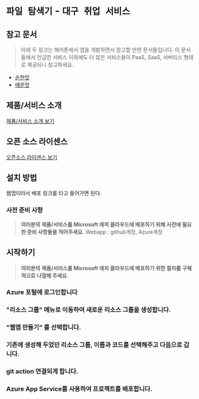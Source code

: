 # `파일 탐색기` - `대구 취업 서비스`

## 참고 문서

> 아래 두 링크는 해커톤에서 앱을 개발하면서 참고할 만한 문서들입니다. 이 문서들에서 언급한 서비스 이외에도 더 많은 서비스들이 PaaS, SaaS, 서버리스 형태로 제공되니 참고하세요.

- [순한맛](./REFERENCES_BASIC.md)
- [매운맛](./REFERENCES_ADVANCED.md)

## 제품/서비스 소개

<!-- 아래 링크는 지우지 마세요 -->
[제품/서비스 소개 보기](TOPIC.md)
<!-- 위 링크는 지우지 마세요 -->

## 오픈 소스 라이센스

<!-- 아래 링크는 지우지 마세요 -->
[오픈소스 라이센스 보기](./LICENSE)
<!-- 위 링크는 지우지 마세요 -->

## 설치 방법

웹엡이라서 배포 링크를 타고 들어가면 된다.

### 사전 준비 사항

> **여러분의 제품/서비스를 Microsoft 애저 클라우드에 배포하기 위해 사전에 필요한 준비 사항들을 적어주세요.**
Webapp : github계정, Azure계정

## 시작하기

> **여러분의 제품/서비스를 Microsoft 애저 클라우드에 배포하기 위한 절차를 구체적으로 나열해 주세요.**

### Azure 포털에 로그인합니다
### "리소스 그룹" 메뉴로 이동하여 새로운 리소스 그룹을 생성합니다.
### "웹앱 만들기" 를 선택합니다.
### 기존에 생성해 두었던 리소스 그룹, 이름과 코드를 선택해주고 다음으로 갑니다.
### git action 연결되게 합니다.
### Azure App Service를 사용하여 프로젝트를 배포합니다.
